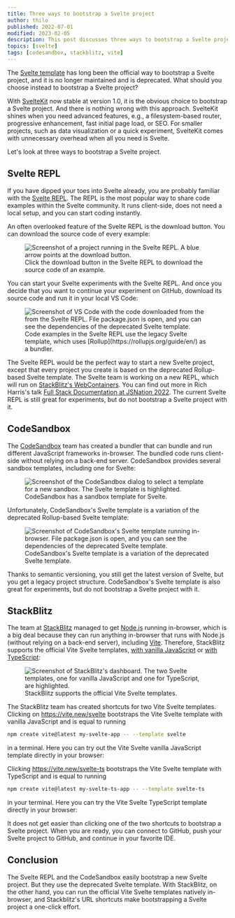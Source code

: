 ```yaml
---
title: Three ways to bootstrap a Svelte project
author: thilo
published: 2022-07-01
modified: 2023-02-05
description: This post discusses three ways to bootstrap a Svelte project. Learn why using the official Vite Svelte templates results in the best developer experience.
topics: [svelte]
tags: [codesandbox, stackblitz, vite]
---
```


<script>
  import Image from '$lib/components/image.svelte';
  import SvelteJsTemplate from './svelte-js-template.svelte';
  import SvelteTsTemplate from './svelte-ts-template.svelte';
</script>

The [Svelte template](https://github.com/sveltejs/template) has long been the official way to bootstrap a Svelte project, and it is no longer maintained and is deprecated. What should you choose instead to bootstrap a Svelte project?

With [SvelteKit](https://kit.svelte.dev/) now stable at version 1.0, it is the obvious choice to bootstrap a Svelte project. And there is nothing wrong with this approach. SvelteKit shines when you need advanced features, e.g., a filesystem-based router, progressive enhancement, fast initial page load, or SEO. For smaller projects, such as data visualization or a quick experiment, SvelteKit comes with unnecessary overhead when all you need is Svelte.

Let's look at three ways to bootstrap a Svelte project.

## Svelte REPL

If you have dipped your toes into Svelte already, you are probably familiar with the [Svelte REPL](https://svelte.dev/repl). The REPL is the most popular way to share code examples within the Svelte community. It runs client-side, does not need a local setup, and you can start coding instantly.

An often overlooked feature of the Svelte REPL is the download button. You can download the source code of every example:

<figure>
<Image
  ratio={16/9}
  alt="Screenshot of a project running in the Svelte REPL. A blue arrow points at the download button."
  url="https://share.mailbox.org/ajax/share/04bf90490592c90c43c5f22592c94c7d96c0c59a2ed2f870/1/8/MjQw/MjQwLzM0Nw?dl=true"
  loading="lazy" />
<figcaption>Click the download button in the Svelte REPL to download the source code of an example.</figcaption>
</figure>

You can start your Svelte experiments with the Svelte REPL. And once you decide that you want to continue your experiment on GitHub, download its source code and run it in your local VS Code:

<figure>
<Image
  ratio={1516/1030}
  alt="Screenshot of VS Code with the code downloaded from the from the Svelte REPL. File package.json is open, and you can see the dependencies of the deprecated Svelte template."
  url="https://share.mailbox.org/ajax/share/08890af2007d3d0d80ac59907d3d4cb3b0353269b50e4739/1/8/MjQw/MjQwLzM0OA?dl=true"
  loading="lazy" />
<figcaption>Code examples in the Svelte REPL use the legacy Svelte template, which uses [Rollup](https://rollupjs.org/guide/en/) as a bundler.</figcaption>
</figure>

The Svelte REPL would be the perfect way to start a new Svelte project, except that every project you create is based on the deprecated Rollup-based Svelte template. The Svelte team is working on a new REPL, which will run on [StackBlitz's WebContainers](https://blog.stackblitz.com/posts/introducing-webcontainers/). You can find out more in Rich Harris's talk [Full Stack Documentation at JSNation 2022](https://www.youtube.com/watch?v=RwBolXX9Pis). The current Svelte REPL is still great for experiments, but do not bootstrap a Svelte project with it.

## CodeSandbox

The [CodeSandbox](https://codesandbox.io/) team has created a bundler that can bundle and run different JavaScript frameworks in-browser. The bundled code runs client-side without relying on a back-end server. CodeSandbox provides several sandbox templates, including one for Svelte:

<figure>
<Image
  ratio={1866/870}
  alt="Screenshot of the CodeSandbox dialog to select a template for a new sandbox. The Svelte template is highlighted."
  url="https://share.mailbox.org/ajax/share/03c415a502af0507347dace2af05456bb76c21419f531d0e/1/8/MjQw/MjQwLzM0OQ?dl=true"
  loading="lazy" />
<figcaption>CodeSandbox has a sandbox template for Svelte.</figcaption>
</figure>

Unfortunately, CodeSandbox's Svelte template is a variation of the deprecated Rollup-based Svelte template:

<figure>
<Image
  ratio={16/9}
  alt="Screenshot of CodeSandbox's Svelte template running in-browser. File package.json is open, and you can see the dependencies of the deprecated Svelte template."
  url="https://share.mailbox.org/ajax/share/0fb236b60a811a04f31f9dda811a47c28902a8c258e16099/1/8/MjQw/MjQwLzM1MA?dl=true"
  loading="lazy" />
<figcaption>CodeSandbox's Svelte template is a variation of the deprecated Svelte template.</figcaption>
</figure>

Thanks to semantic versioning, you still get the latest version of Svelte, but you get a legacy project structure. CodeSandbox's Svelte template is also great for experiments, but do not bootstrap a Svelte project with it.

## StackBlitz

The team at [StackBlitz](https://stackblitz.com/) managed to get [Node.js](https://nodejs.org/en/) running in-browser, which is a big deal because they can run anything in-browser that runs with Node.js (without relying on a back-end server), including [Vite](https://vitejs.dev/). Therefore, StackBlitz supports the official Vite Svelte templates, [with vanilla JavaScript](https://github.com/vitejs/vite/tree/main/packages/create-vite/template-svelte) or [with TypeScript](https://github.com/vitejs/vite/tree/main/packages/create-vite/template-svelte-ts):

<figure>
<Image
  ratio={16/9}
  alt="Screenshot of StackBlitz's dashboard. The two Svelte templates, one for vanilla JavaScript and one for TypeScript, are highlighted."
  url="https://share.mailbox.org/ajax/share/0cd09a8002295f05c5355eb2295f4123bfcd170959185de2/1/8/MjQw/MjQwLzM1MQ?dl=true"
  loading="lazy" />
<figcaption>StackBlitz supports the official Vite Svelte templates.</figcaption>
</figure>

The StackBlitz team has created shortcuts for two Vite Svelte templates. Clicking on https://vite.new/svelte bootstraps the Vite Svelte template with vanilla JavaScript and is equal to running

```bash
npm create vite@latest my-svelte-app -- --template svelte
```

in a terminal. Here you can try out the Vite Svelte vanilla JavaScript template directly in your browser:

<SvelteJsTemplate />

Clicking https://vite.new/svelte-ts bootstraps the Vite Svelte template with TypeScript and is equal to running

```bash
npm create vite@latest my-svelte-ts-app -- --template svelte-ts
```

in your terminal. Here you can try the Vite Svelte TypeScript template directly in your browser:

<SvelteTsTemplate />

It does not get easier than clicking one of the two shortcuts to bootstrap a Svelte project. When you are ready, you can connect to GitHub, push your Svelte project to GitHub, and continue in your favorite IDE.

## Conclusion

The Svelte REPL and the CodeSandbox easily bootstrap a new Svelte project. But they use the deprecated Svelte template. With StackBlitz, on the other hand, you can run the official Vite Svelte templates natively in-browser, and Stackblitz's URL shortcuts make bootstrapping a Svelte project a one-click effort.
